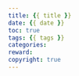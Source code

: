 ```yaml
---
title: {{ title }}
date: {{ date }}
toc: true
tags: {{ tags }}
categories:
reward:
copyright: true
---
```

